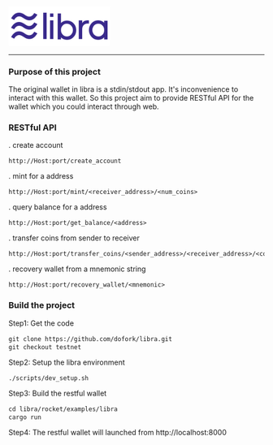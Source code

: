 <a href="https://developers.libra.org">
	<img width="200" src="./.assets/libra.png" alt="Libra Logo" />
</a>

---
### Purpose of this project
The original wallet in libra is a stdin/stdout app. It's inconvenience to interact with this wallet.
So this project aim to provide RESTful API for the wallet which you could interact through web.
### RESTful API
. create account
```
http://Host:port/create_account
```
. mint for a address
```
http://Host:port/mint/<receiver_address>/<num_coins>
```
. query balance for a address
```
http://Host:port/get_balance/<address>
```
. transfer coins from sender to receiver
```
http://Host:port/transfer_coins/<sender_address>/<receiver_address>/<coins>/<gas_unit_price>/<max_gas>
```
. recovery wallet from a mnemonic string
```
http://Host:port/recovery_wallet/<mnemonic>
```
### Build the project

Step1: Get the code
```
git clone https://github.com/dofork/libra.git
git checkout testnet
```

Step2: Setup the libra environment
```
./scripts/dev_setup.sh
```

Step3: Build the restful wallet
```
cd libra/rocket/examples/libra
cargo run
```
Step4:
The restful wallet will launched from http://localhost:8000
